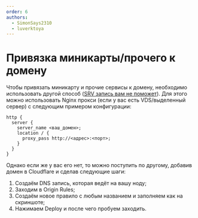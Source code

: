```yaml
---
order: 6
authors:
  - SimonSays2310
  - luverktoya
---
```


# Привязка миникарты/прочего к домену

Чтобы привязать миникарту и прочие сервисы к домену, необходимо использовать другой способ ([SRV запись вам не поможет](/minecraft/domain-to-server)). Для этого можно использовать Nginx прокси (если у вас есть VDS/выделенный сервер) с следующим примером конфигурации:

```nginx
http {
  server {
    server_name <ваш_домен>;
    location / {
      proxy_pass http://<адрес>:<порт>;
    }
  }
}
```

Однако если же у вас его нет, то можно поступить по другому, добавив домен в Cloudflare и сделав следующие шаги:

1. Создаём DNS запись, которая ведёт на вашу ноду;
   <AImg src="/minecraft/origin/1.png"/>
2. Заходим в Origin Rules;
   <AImg src="/minecraft/origin/2.png"/>
3. Создаём новое правило с любым названием и заполняем как на скриншоте;
   <AImg src="/minecraft/origin/3.png"/>
4. Нажимаем Deploy и после чего пробуем заходить.
